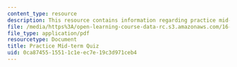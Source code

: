 ```yaml
---
content_type: resource
description: This resource contains information regarding practice mid-term quiz.
file: /media/https%3A/open-learning-course-data-rc.s3.amazonaws.com/16-50-introduction-to-propulsion-systems-spring-2012/0ca8745515511c1eec7e19c3d971ceb4_MIT16_50S12_prac_quiz.pdf
file_type: application/pdf
resourcetype: Document
title: Practice Mid-term Quiz
uid: 0ca87455-1551-1c1e-ec7e-19c3d971ceb4
---
```

